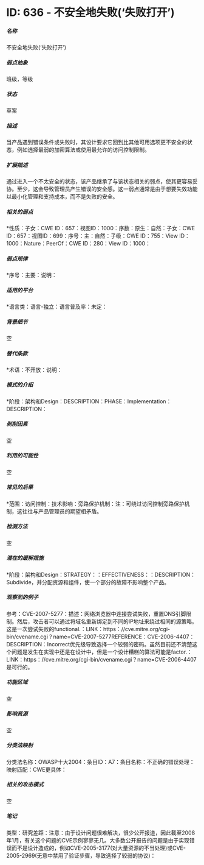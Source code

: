 # ID: 636 - 不安全地失败(‘失败打开’)
<h5>名称</h5>不安全地失败(‘失败打开’)
<h5>弱点抽象</h5>班级，等级
<h5>状态</h5>草案
<h5>描述</h5>当产品遇到错误条件或失败时，其设计要求它回到比其他可用选项更不安全的状态，例如选择最弱的加密算法或使用最允许的访问控制限制。
<h5>扩展描述</h5>通过进入一个不太安全的状态，该产品继承了与该状态相关的弱点，使其更容易妥协。至少，这会导致管理员产生错误的安全感。这一弱点通常是由于想要失效功能以最小化管理和支持成本，而不是失败的安全。
<h5>相关的弱点</h5>*性质：子女：CWE ID：657：视图ID：1000：序数：原生：自然：子女：CWE ID：657：视图ID：699：序号：主：自然：子级：CWE ID：755：View ID：1000：Nature：PeerOf：CWE ID：280：View ID：1000：
<h5>弱点规律</h5>*序号：主要：说明：
<h5>适用的平台</h5>*语言类：语言-独立：语言普及率：未定：
<h5>背景细节</h5>空
<h5>替代条款</h5>*术语：不开放：说明：
<h5>模式的介绍</h5>*阶段：架构和Design：DESCRIPTION：PHASE：Implementation：DESCRIPTION：
<h5>剥削因素</h5>空
<h5>利用的可能性</h5>空
<h5>常见的后果</h5>*范围：访问控制：技术影响：旁路保护机制：注：可绕过访问控制旁路保护机制，这往往与产品管理员的期望相矛盾。
<h5>检测方法</h5>空
<h5>潜在的缓解措施</h5>*阶段：架构和Design：STRATEGY：：EFFECTIVENESS：：DESCRIPTION：Subdivide，并分配资源和组件，使一个部分的故障不影响整个产品。
<h5>观察到的例子</h5>参考：CVE-2007-5277：描述：网络浏览器中连接尝试失败，重置DNS引脚限制。然后，攻击者可以通过将域名重新绑定到不同的IP地址来绕过相同的源策略。这是一次尝试失败的functional.：LINK：https：//cve.mitre.org/cgi-bin/cvename.cgi？name=CVE-2007-5277REFERENCE：CVE-2006-4407：DESCRIPTION：Incorrect优先级导致选择一个较弱的密码。虽然目前还不清楚这个问题是发生在实现中还是在设计中，但是一个设计糟糕的算法可能是factor.：LINK：https：//cve.mitre.org/cgi-bin/cvename.cgi？name=CVE-2006-4407是可行的。
<h5>功能区域</h5>空
<h5>影响资源</h5>空
<h5>分类法映射</h5>分类法名称：OWASP十大2004：条目ID：A7：条目名称：不正确的错误处理：映射匹配：CWE更具体：
<h5>相关的攻击模式</h5>空
<h5>笔记</h5>类型：研究差距：注意：由于设计问题很难解决，很少公开报道，因此截至2008年1月，有关这个问题的CVE示例寥寥无几。大多数公开报告的问题是由于实现错误而不是设计造成的，例如CVE-2005-3177(对大量资源的不当处理)或CVE-2005-2969(无意中禁用了验证步骤，导致选择了较弱的协议)：

